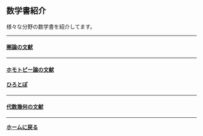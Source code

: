 <script type="text/x-mathjax-config">
MathJax.Hub.Config({
  tex2jax: {
    inlineMath: [['$','$'], ['\\(','\\)']],
    processEscapes: true
  },
  CommonHTML: { matchFontHeight: false },
  displayAlign: "left",
  displayIndent: "2em"
});
</script>
<script async src="https://cdnjs.cloudflare.com/ajax/libs/mathjax/2.7.0/MathJax.js?config=TeX-AMS_CHTML"></script>


## **数学書紹介**
様々な分野の数学書を紹介してます。



---
#### [圏論の文献](/posts/20190915)



---
#### [ホモトピー論の文献](/posts/20190731)

#### [ひろとぽ](/posts/hirotopo)


---
#### [代数幾何の文献](/posts/20190506)


---

**[ホームに戻る](/index)**